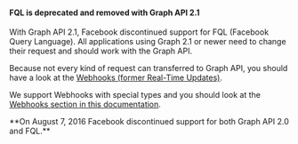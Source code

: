 <div class="rfb-callout danger">
	<h4>FQL is deprecated and removed with Graph API 2.1</h4>
	<div>
		<p>With Graph API 2.1, Facebook discontinued support for FQL (Facebook Query Language). All applications using Graph 2.1 or newer need to change their request and should work with the Graph API.</p>
		<p>Because not every kind of request can transferred to Graph API, you should have a look at the <a href="https://developers.facebook.com/docs/graph-api/webhooks/" target="_blank">Webhooks (former Real-Time Updates)</a>.
		</p>
		<p>
		We support Webhooks with special types and you should look at the <a href="#using-webhooks">Webhooks section in this documentation</a>.
		</p>
		<p markdown="1">**On August 7, 2016 Facebook discontinued support for both Graph API 2.0 and FQL.**</p>
	</div>
</div>